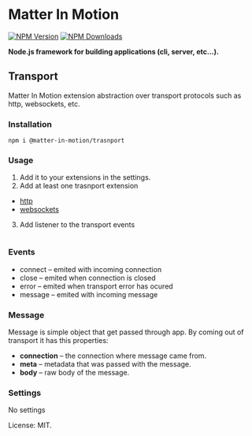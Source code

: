 # Matter In Motion

[![NPM Version](https://img.shields.io/npm/v/matter-in-motion/transport.svg?style=flat-square)](https://www.npmjs.com/package/matter-in-motion/transport)
[![NPM Downloads](https://img.shields.io/npm/dt/matter-in-motion/transport.svg?style=flat-square)](https://www.npmjs.com/package/matter-in-motion/transport)

**Node.js framework for building applications (cli, server, etc...).**

## Transport

Matter In Motion extension abstraction over transport protocols such as http, websockets, etc.

### Installation

`npm i @matter-in-motion/trasnport`

### Usage

1. Add it to your extensions in the settings.
2. Add at least one trasnport extension
  - [http](https://github.com/matter-in-motion/transports.http)
  - [websockets](https://github.com/matter-in-motion/transports.websockets)
3. Add listener to the transport events

```js


```

### Events

* connect <connection> – emited with incoming connection
* close <connection> – emited when connection is closed
* error <error> – emited when transport error has ocured
* message <message> – emited with incoming message

### Message

Message is simple object that get passed through app. By coming out of transport it has this properties:

* **connection** – the connection where message came from.
* **meta** – metadata that was passed with the message.
* **body** – raw body of the message.


### Settings

No settings

License: MIT.
